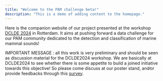 ```yaml
---
title: "Welcome to the PAM challenge beta!"
description: "This is a demo of adding content to the homepage."
---
```



Here is the companion website of our project presented at the workshop [DCLDE 2024](https://www.dclde2024.com/) in Rotterdam. It aims at pushing forward a data challenge for our PAM community dedicated to the detection and classification of marine mammal sounds!

IMPORTANT MESSAGE : all this work is very preliminary and should be seen as discussion material for the DCLDE2024 workshop. We are basically at DCLDE2024 to see whether there is some appetite to build a joined initiative towards this objective! So please come discuss at our poster stand, and∕or provide feedbacks through this [survey](https://docs.google.com/document/d/1he6ldQI8mkTz2HP4bPNZ9mwRTqLPsQHiHk3Sp1iiq1w/edit#heading=h.dczeyh71fi7a).
